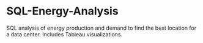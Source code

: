 # SQL-Energy-Analysis
SQL analysis of energy production and demand to find the best location for a data center. Includes Tableau visualizations.
